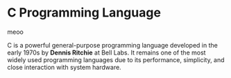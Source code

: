 # C Programming Language

meoo

C is a powerful general-purpose programming language developed in the early 1970s by **Dennis Ritchie** at Bell Labs. It remains one of the most widely used programming languages due to its performance, simplicity, and close interaction with system hardware.



